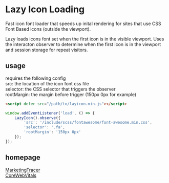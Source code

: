 # Lazy Icon Loading
Fast icon font loader that speeds up inital rendering for sites that use CSS Font Based icons (outside the viewport). 

Lazy loads icons font set when the first icon is in the visible viewport. Uses the interacton observer to determine when the first icon is in the viewport and session storage for repeat visitors.

## usage
requires the following config  
src: the location of the icon font css file  
selector: the CSS selector that triggers the observer  
rootMargin: the margin before trigger (150px 0px for example)

```html
<script defer src="/path/to/layicon.min.js"></script>
```

```javascript
window.addEventListener('load', () => {
    LazyIcon().observe({
        'src': '/include/scss/fontawesome/font-awesome.min.css',
        'selector': '.fa',
        'rootMargin': '150px 0px'
    });
});
```

## homepage
[MarketingTracer](https://www.marketingtracer.com)    
[CoreWebVitals](https://corewebvitals.io)
